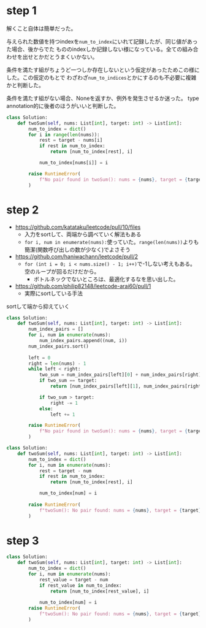 # step 1
解くこと自体は簡単だった。

与えられた数値を持つindexを`num_to_index`にいれて記録したが、同じ値があった場合、後からでた
もののindexしか記録しない様になっている。全ての組み合わせを出せとかだとうまくいかない。

条件を満たす組がちょうど一つしか存在しないという仮定があったためこの様にした。この仮定のもとで
わざわざ`num_to_indices`とかにするのも不必要に複雑かと判断した。

条件を満たす組がない場合、Noneを返すか、例外を発生させるか迷った。
type annotation的に後者のほうがいいと判断した。

```python
class Solution:
    def twoSum(self, nums: List[int], target: int) -> List[int]:
        num_to_index = dict()
        for i in range(len(nums)):
            rest = target - nums[i]
            if rest in num_to_index:
                return [num_to_index[rest], i]

            num_to_index[nums[i]] = i

        raise RuntimeError(
            f"No pair found in twoSum(): nums = {nums}, target = {target}"
        )
```
# step 2
- https://github.com/katataku/leetcode/pull/10/files
    - 入力をsortして、両端から調べていく解法もある
    - `for i, num in enumerate(nums):`使っていた。`range(len(nums))`よりも簡潔(関数呼び出しの数が少なく)でよさそう
- https://github.com/haniwachann/leetcode/pull/2
    - `for (int i = 0; i < nums.size() - 1; i++)`で-1しない考えもある。空のループが回るだけだから。
        - ボトルネックでないところは、最適化するなを思い出した。
- https://github.com/philip82148/leetcode-arai60/pull/1
    - 実際にsortしている手法

sortして端から抑えていく
```python
class Solution:
    def twoSum(self, nums: List[int], target: int) -> List[int]:
        num_index_pairs = []
        for i, num in enumerate(nums):
            num_index_pairs.append((num, i))
        num_index_pairs.sort()
        
        left = 0
        right = len(nums) - 1
        while left < right:
            two_sum = num_index_pairs[left][0] + num_index_pairs[right][0]
            if two_sum == target:
                return [num_index_pairs[left][1], num_index_pairs[right][1]]

            if two_sum > target:
                right -= 1
            else:
                left += 1

        raise RuntimeError(
            f"No pair found in twoSum(): nums = {nums}, target = {target}"
        )
```

```python
class Solution:
    def twoSum(self, nums: List[int], target: int) -> List[int]:
        num_to_index = dict()
        for i, num in enumerate(nums):
            rest = target - num
            if rest in num_to_index:
                return [num_to_index[rest], i]

            num_to_index[num] = i
        
        raise RuntimeError(
            f"twoSum(): No pair found: nums = {nums}, target = {target}"
        )
```

# step 3

```python
class Solution:
    def twoSum(self, nums: List[int], target: int) -> List[int]:
        num_to_index = dict()
        for i, num in enumerate(nums):
            rest_value = target - num
            if rest_value in num_to_index:
                return [num_to_index[rest_value], i]
            
            num_to_index[num] = i
        raise RuntimeError(
            f"twoSum(): No pair found: nums = {nums}, target = {target}"
        )
```